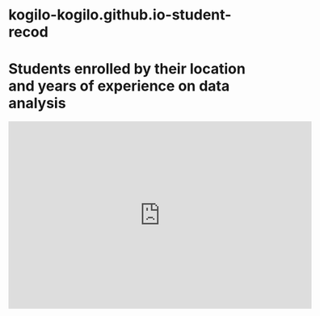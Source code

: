 # kogilo-kogilo.github.io-student-recod

# Students enrolled by their location and years of experience on data analysis

<iframe width="600" height="371" seamless frameborder="0" scrolling="no" src="https://docs.google.com/spreadsheets/d/e/2PACX-1vTnJhesOilE3CZKNNRB8-P837nOojWv82SuBOugk3j2WQlHa9B9A2TL26bP8dpfmV8abJ9ZlTvtq8MK/pubchart?oid=1072847408&amp;format=interactive"></iframe>
